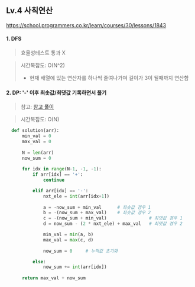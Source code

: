 ## Lv.4 사칙연산

https://school.programmers.co.kr/learn/courses/30/lessons/1843

#### 1. DFS
> 효율성테스트 통과 X

> 시간복잡도: O(N^2)
> - 현재 배열에 있는 연산자를 하나씩 줄여나가며 길이가 3이 될때까지 연산함

#### 2. DP: '-' 이후 최솟값/최댓값 기록하면서 풀기
> 참고: [참고 풀이](https://tiktaek.tistory.com/33)

> 시간복잡도: O(N)

```python
  def solution(arr):
      min_val = 0
      max_val = 0
      
      N = len(arr)
      now_sum = 0
      
      for idx in range(N-1, -1, -1):
          if arr[idx] == '+':
              continue

          elif arr[idx] == '-':
              nxt_ele = int(arr[idx+1])
              
              a = -now_sum + min_val      # 최솟값 경우 1
              b = -(now_sum + max_val)    # 최솟값 경우 2
              c = -(now_sum + min_val)                # 최댓값 경우 1
              d = now_sum - (2 * nxt_ele) + max_val   # 최댓값 경우 2

              min_val = min(a, b)
              max_val = max(c, d)
              
              now_sum = 0     # 누적값 초기화

          else:
              now_sum += int(arr[idx])
      
      return max_val + now_sum
```
